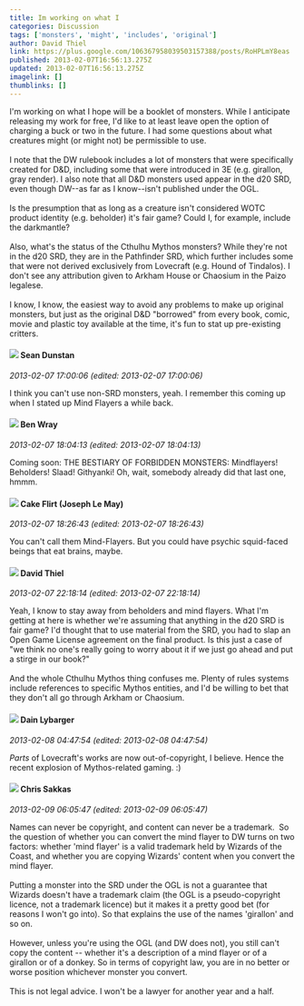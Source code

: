 ```yaml
---
title: Im working on what I
categories: Discussion
tags: ['monsters', 'might', 'includes', 'original']
author: David Thiel
link: https://plus.google.com/106367958039503157388/posts/RoHPLmY8eas
published: 2013-02-07T16:56:13.275Z
updated: 2013-02-07T16:56:13.275Z
imagelink: []
thumblinks: []
---
```


I&#39;m working on what I hope will be a booklet of monsters. While I anticipate releasing my work for free, I&#39;d like to at least leave open the option of charging a buck or two in the future. I had some questions about what creatures might (or might not) be permissible to use. <br /><br />I note that the DW rulebook includes a lot of monsters that were specifically created for D&amp;D, including some that were introduced in 3E (e.g. girallon, gray render). I also note that all D&amp;D monsters used appear in the d20 SRD, even though DW--as far as I know--isn&#39;t published under the OGL. <br /><br />Is the presumption that as long as a creature isn&#39;t considered WOTC product identity (e.g. beholder) it&#39;s fair game? Could I, for example, include the darkmantle?<br /><br />Also, what&#39;s the status of the Cthulhu Mythos monsters? While they&#39;re not in the d20 SRD, they are in the Pathfinder SRD, which further includes some that were not derived exclusively from Lovecraft (e.g. Hound of Tindalos). I don&#39;t see any attribution given to Arkham House or Chaosium in the Paizo legalese.<br /><br />I know, I know, the easiest way to avoid any problems to make up original monsters, but just as the original D&amp;D &quot;borrowed&quot; from every book, comic, movie and plastic toy available at the time, it&#39;s fun to stat up pre-existing critters.
<div id='comment z12odh3x3w2kjnc4o04cjzqz3tvtcnpxmjw'>
  <h4><img src='{{site.baseurl}}//images/avatars/109563461718222144273_photo.jpg'> Sean Dunstan</h4>
      <p><cite>2013-02-07 17:00:06 (edited: 2013-02-07 17:00:06)</cite></p>
        <p>I think you can&#39;t use non-SRD monsters, yeah. I remember this coming up when I stated up Mind Flayers a while back.</p>
</div>
        

<div id='comment z12odh3x3w2kjnc4o04cjzqz3tvtcnpxmjw'>
  <h4><img src='{{site.baseurl}}//images/avatars/117478240607286855024_photo.jpg'> Ben Wray</h4>
      <p><cite>2013-02-07 18:04:13 (edited: 2013-02-07 18:04:13)</cite></p>
        <p>Coming soon: THE BESTIARY OF FORBIDDEN MONSTERS: Mindflayers! Beholders! Slaad! Githyanki! Oh, wait, somebody already did that last one, hmmm.</p>
</div>
        

<div id='comment z12odh3x3w2kjnc4o04cjzqz3tvtcnpxmjw'>
  <h4><img src='{{site.baseurl}}//images/avatars/118274317738578754478_photo.jpg'> Cake Flirt (Joseph Le May)</h4>
      <p><cite>2013-02-07 18:26:43 (edited: 2013-02-07 18:26:43)</cite></p>
        <p>You can&#39;t call them Mind-Flayers. But you could have psychic squid-faced beings that eat brains, maybe.</p>
</div>
        

<div id='comment z12odh3x3w2kjnc4o04cjzqz3tvtcnpxmjw'>
  <h4><img src='{{site.baseurl}}//images/avatars/106367958039503157388_photo.jpg'> David Thiel</h4>
      <p><cite>2013-02-07 22:18:14 (edited: 2013-02-07 22:18:14)</cite></p>
        <p>Yeah, I know to stay away from beholders and mind flayers. What I&#39;m getting at here is whether we&#39;re assuming that anything in the d20 SRD is fair game? I&#39;d thought that to use material from the SRD, you had to slap an Open Game License agreement on the final product. Is this just a case of &quot;we think no one&#39;s really going to worry about it if we just go ahead and put a stirge in our book?&quot;<br /><br />And the whole Cthulhu Mythos thing confuses me. Plenty of rules systems include references to specific Mythos entities, and I&#39;d be willing to bet that they don&#39;t all go through Arkham or Chaosium.</p>
</div>
        

<div id='comment z12odh3x3w2kjnc4o04cjzqz3tvtcnpxmjw'>
  <h4><img src='{{site.baseurl}}//images/avatars/113994280385109224514_photo.jpg'> Dain Lybarger</h4>
      <p><cite>2013-02-08 04:47:54 (edited: 2013-02-08 04:47:54)</cite></p>
        <p><i>Parts</i> of Lovecraft&#39;s works are now out-of-copyright, I believe. Hence the recent explosion of Mythos-related gaming. :)</p>
</div>
        

<div id='comment z12odh3x3w2kjnc4o04cjzqz3tvtcnpxmjw'>
  <h4><img src='{{site.baseurl}}//images/avatars/113637530147172902633_photo.jpg'> Chris Sakkas</h4>
      <p><cite>2013-02-09 06:05:47 (edited: 2013-02-09 06:05:47)</cite></p>
        <p>Names can never be copyright, and content can never be a trademark.  So the question of whether you can convert the mind flayer to DW turns on two factors: whether &#39;mind flayer&#39; is a valid trademark held by Wizards of the Coast, and whether you are copying Wizards&#39; content when you convert the mind flayer. <br /><br />Putting a monster into the SRD under the OGL is not a guarantee that Wizards doesn&#39;t have a trademark claim (the OGL is a pseudo-copyright licence, not a trademark licence) but it makes it a pretty good bet (for reasons I won&#39;t go into). So that explains the use of the names &#39;girallon&#39; and so on. <br /><br />However, unless you&#39;re using the OGL (and DW does not), you still can&#39;t copy the content -- whether it&#39;s a description of a mind flayer or of a girallon or of a donkey. So in terms of copyright law, you are in no better or worse position whichever monster you convert.<br /><br />This is not legal advice. I won&#39;t be a lawyer for another year and a half.</p>
</div>
        